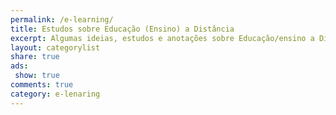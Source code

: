 ```yaml
---
permalink: /e-learning/
title: Estudos sobre Educação (Ensino) a Distância
excerpt: Algumas ideias, estudos e anotações sobre Educação/ensino a Distância.
layout: categorylist
share: true
ads:
 show: true
comments: true
category: e-lenaring
--- 
```

